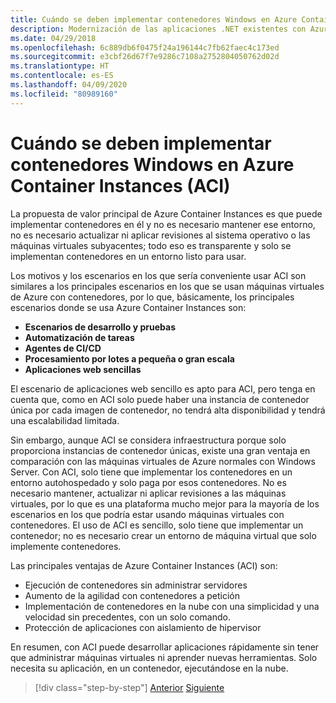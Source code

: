 ```yaml
---
title: Cuándo se deben implementar contenedores Windows en Azure Container Instances (ACI)
description: Modernización de las aplicaciones .NET existentes con Azure Clour y contenedores Windows | Cuándo se deben implementar contenedores Windows en Azure Container Instances (ACI)
ms.date: 04/29/2018
ms.openlocfilehash: 6c889db6f0475f24a196144c7fb62faec4c173ed
ms.sourcegitcommit: e3cbf26d67f7e9286c7108a2752804050762d02d
ms.translationtype: HT
ms.contentlocale: es-ES
ms.lasthandoff: 04/09/2020
ms.locfileid: "80989160"
---
```

# <a name="when-to-deploy-windows-containers-to-azure-container-instances-aci"></a>Cuándo se deben implementar contenedores Windows en Azure Container Instances (ACI)

La propuesta de valor principal de Azure Container Instances es que puede implementar contenedores en él y no es necesario mantener ese entorno, no es necesario actualizar ni aplicar revisiones al sistema operativo o las máquinas virtuales subyacentes; todo eso es transparente y solo se implementan contenedores en un entorno listo para usar.

Los motivos y los escenarios en los que sería conveniente usar ACI son similares a los principales escenarios en los que se usan máquinas virtuales de Azure con contenedores, por lo que, básicamente, los principales escenarios donde se usa Azure Container Instances son:

- **Escenarios de desarrollo y pruebas**
- **Automatización de tareas**
- **Agentes de CI/CD**
- **Procesamiento por lotes a pequeña o gran escala**
- **Aplicaciones web sencillas**

El escenario de aplicaciones web sencillo es apto para ACI, pero tenga en cuenta que, como en ACI solo puede haber una instancia de contenedor única por cada imagen de contenedor, no tendrá alta disponibilidad y tendrá una escalabilidad limitada.

Sin embargo, aunque ACI se considera infraestructura porque solo proporciona instancias de contenedor únicas, existe una gran ventaja en comparación con las máquinas virtuales de Azure normales con Windows Server. Con ACI, solo tiene que implementar los contenedores en un entorno autohospedado y solo paga por esos contenedores. No es necesario mantener, actualizar ni aplicar revisiones a las máquinas virtuales, por lo que es una plataforma mucho mejor para la mayoría de los escenarios en los que podría estar usando máquinas virtuales con contenedores. El uso de ACI es sencillo, solo tiene que implementar un contenedor; no es necesario crear un entorno de máquina virtual que solo implemente contenedores.

Las principales ventajas de Azure Container Instances (ACI) son:

- Ejecución de contenedores sin administrar servidores
- Aumento de la agilidad con contenedores a petición
- Implementación de contenedores en la nube con una simplicidad y una velocidad sin precedentes, con un solo comando.
- Protección de aplicaciones con aislamiento de hipervisor

En resumen, con ACI puede desarrollar aplicaciones rápidamente sin tener que administrar máquinas virtuales ni aprender nuevas herramientas. Solo necesita su aplicación, en un contenedor, ejecutándose en la nube.

> [!div class="step-by-step"]
> [Anterior](when-to-deploy-windows-containers-to-azure-vms-iaas-cloud.md)
> [Siguiente](when-to-deploy-windows-containers-to-azure-container-service-kubernetes.md)

